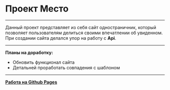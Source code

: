 # Проект Место
------
Данный проект представляет из себя сайт одностраничник, который позволяет пользователям делиться своими впечатлении об увиденном. При создании сайта делался упор на работу с __Api__.

------
__Планы на доработку:__
* Обновить функционал сайта
* Детальней проработать совпадения с шаблоном

------

__[Работа на Github Pages](https://rbakirovv.github.io/mesto/)__

